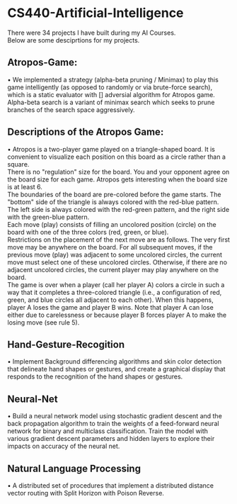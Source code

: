 # CS440-Artificial-Intelligence
There were 34 projects I have built during my AI Courses.<br />
Below are some desciprtions for my projects.

## Atropos-Game:
• We implemented a strategy (alpha-beta pruning / Minimax) to play this game intelligently (as opposed to randomly or via brute-force search), which is a static evaluator with [] adversial algorithm for Atropos game. Alpha-beta search is a variant of minimax search which seeks to prune branches of the search space aggressively.</br>

## Descriptions of the Atropos Game:
• Atropos is a two-player game played on a triangle-shaped board. It is convenient to visualize each position on this board as a circle rather than a square.</br>
There is no "regulation" size for the board. You and your opponent agree on the board size for each game. Atropos gets interesting when the board size is at least 6.</br>
The boundaries of the board are pre-colored before the game starts. The "bottom" side of the triangle is always colored with the red-blue pattern. The left side is always colored with the red-green pattern, and the right side with the green-blue pattern.</br>
Each move (play) consists of filling an uncolored position (circle) on the board with one of the three colors (red, green, or blue).</br>
Restrictions on the placement of the next move are as follows. The very first move may be anywhere on the board. For all subsequent moves, if the previous move (play) was adjacent to some uncolored circles, the current move must select one of these uncolored circles. Otherwise, if there are no adjacent uncolored circles, the current player may play anywhere on the board.</br>
The game is over when a player (call her player A) colors a circle in such a way that it completes a three-colored triangle (i.e., a configuration of red, green, and blue circles all adjacent to each other). When this happens, player A loses the game and player B wins. Note that player A can lose either due to carelessness or because player B forces player A to make the losing move (see rule 5).</br>

## Hand-Gesture-Recogition
• Implement Background differencing algorithms and skin color detection that delineate hand shapes or gestures, and create a graphical display that responds to the recognition of the hand shapes or gestures.

## Neural-Net
• Build a neural network model using stochastic gradient descent and the back propagation algorithm to train the weights of a feed-forward neural network for binary and multiclass classification. Train the model with various gradient descent parameters and hidden layers to explore their impacts on accuracy of the neural net.

## Natural Language Processing
• A distributed set of procedures that implement a distributed distance vector
routing with Split Horizon with Poison Reverse.
